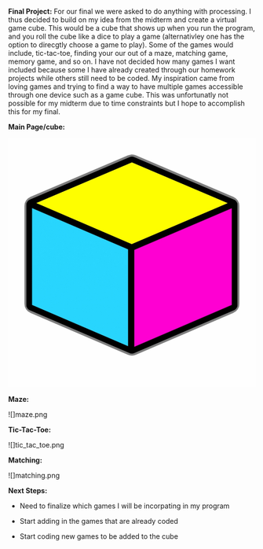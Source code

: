 **Final Project:**
For our final we were asked to do anything with processing. I thus decided to build on my idea from the midterm and create a virtual game cube. This would be a cube that shows up when you run the program, and you roll the cube like a dice to play a game (alternativley one has the option to direcgtly choose a game to play). Some of the games would include, tic-tac-toe, finding your our out of a maze, matching game, memory game, and so on. I have not decided how many games I want included because some I have already created through our homework projects while others still need to be coded. My inspiration came from loving games and trying to find a way to have multiple games accessible through one device such as a game cube. This was unfortunatly not possible for my midterm due to time constraints but I hope to accomplish this for my final.

**Main Page/cube:**

![](cube.png)

**Maze:**

![]maze.png

**Tic-Tac-Toe:**

![]tic_tac_toe.png

**Matching:**

![]matching.png

**Next Steps:**
- Need to finalize which games I will be incorpating in my program

- Start adding in the games that are already coded

- Start coding new games to be added to the cube
